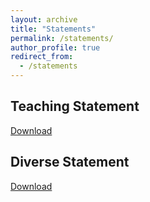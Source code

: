 ```yaml
---
layout: archive
title: "Statements"
permalink: /statements/
author_profile: true
redirect_from:
  - /statements
---
```


## Teaching Statement
[Download](https://www.dropbox.com/scl/fi/re0zb0z96h0idd43kpk2f/Teaching_Statement.pdf?rlkey=40noj9p8dyzf9xwfwj7gbbnd8&st=358krxg0&dl=0)

## Diverse Statement 
[Download](https://www.dropbox.com/scl/fi/nlkujstkmpo8ccuiz7aud/Diversity_Statement.pdf?rlkey=ip0xp57op6tfsbe6520f86zam&st=588z6olx&dl=0)
